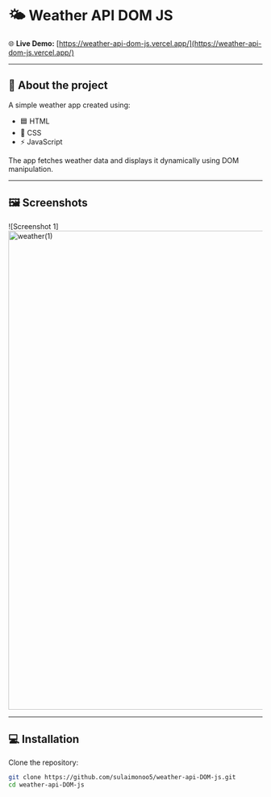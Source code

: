 # 🌤 Weather API DOM JS

🌐 **Live Demo:** [https://weather-api-dom-js.vercel.app/](https://weather-api-dom-js.vercel.app/)

---

## 📖 About the project
A simple weather app created using:

- 🟦 HTML
- 🎨 CSS
- ⚡ JavaScript

The app fetches weather data and displays it dynamically using DOM manipulation.

---

## 🖼 Screenshots

![Screenshot 1]<img width="1708" height="950" alt="weather(1)" src="https://github.com/user-attachments/assets/66b2eb46-db04-4f68-a1a6-a162635bdfef" />

---

## 💻 Installation

Clone the repository:

```bash
git clone https://github.com/sulaimonoo5/weather-api-DOM-js.git
cd weather-api-DOM-js
